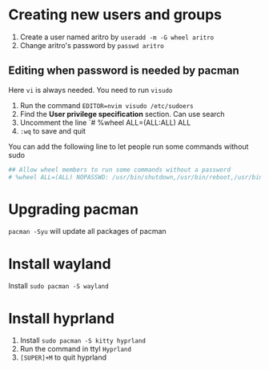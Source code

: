 # Creating new users and groups
1. Create a user named aritro by `useradd -m -G wheel aritro`
2. Change aritro's password by `passwd aritro`
## Editing when password is needed by pacman
Here `vi` is always needed. You need to run `visudo`
1. Run the command `EDITOR=nvim visudo /etc/sudoers`
2. Find the **User privilege specification** section. Can use search
3. Uncomment the line `# %wheel  ALL=(ALL:ALL) ALL
4. `:wq` to save and quit

You can add the following line to let people run some commands without sudo
```bash
## Allow wheel members to run some commands without a password
# %wheel ALL=(ALL) NOPASSWD: /usr/bin/shutdown,/usr/bin/reboot,/usr/bin/pacman -Syu,/usr/bin/pacman -Syyu,/usr/bin/pacman -Rns
```

# Upgrading pacman
`pacman -Syu` will update all packages of pacman


# Install wayland
Install `sudo pacman -S wayland`
# Install hyprland
1. Install `sudo pacman -S kitty hyprland`
2. Run the command in ttyl `Hyprland`
3. `[SUPER]+M` to quit hyprland
